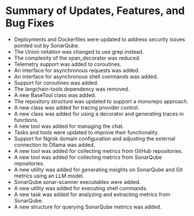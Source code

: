 # Summary of Updates, Features, and Bug Fixes

- Deployments and Dockerfiles were updated to address security issues pointed out by SonarQube.
- The Union notation was changed to use grep instead.
- The complexity of the span_decorator was reduced.
- Telemetry support was added to coroutines.
- An interface for asynchronous requests was added.
- An interface for asynchronous shell commands was added.
- Support for coroutines was added.
- The langchain-tools dependency was removed.
- A new BaseTool class was added.
- The repository structure was updated to support a monorepo approach.
- A new class was added for tracing provider control.
- A new class was added for using a decorator and generating traces in functions.
- A new tool was added for managing the chat.
- Tasks and tools were updated to improve their functionality.
- Support for Ngrok domain configuration and adjusting the external connection to Ollama was added.
- A new tool was added for collecting metrics from GitHub repositories.
- A new tool was added for collecting metrics from SonarQube repositories.
- A new utility was added for generating insights on SonarQube and Git metrics using an LLM model.
- SonarQube sonar-scanner executables were added.
- A new utility was added for executing shell commands.
- A new task was added for analyzing and extracting metrics from SonarQube.
- A new structure for querying SonarQube metrics was added.